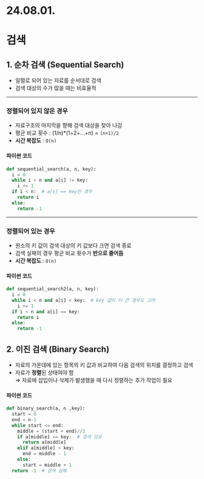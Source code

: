 # 24.08.01.
# 검색
## 1. 순차 검색 (Sequential Search)
- 일렬로 되어 있는 자료를 순서대로 검색
- 검색 대상의 수가 많을 때는 비효율적

---
### 정렬되어 있지 않은 경우
- 자료구조의 마지막을 향해 검색 대상을 찾아 나감
- 평균 비교 횟수 : (1/n)*(1+2+...+n) = `(n+1)/2`
- **시간 복잡도** : `O(n)`

#### 파이썬 코드
```py
def sequential_search(a, n, key):
  i = 0
  while i < n and a[i] != key:
    i += 1
  if i < n:  # a[i] == key인 경우
    return i
  else:
    return -1
```

---
### 정렬되어 있는 경우
- 원소의 키 값이 검색 대상의 키 값보다 크면 검색 종료
- 검색 실패의 경우 평균 비교 횟수가 **반으로 줄어듬**
- **시간 복잡도** : `O(n)`

#### 파이썬 코드
```py
def sequential_search2(a, n, key):
  i = 0
  while i < n and a[i] < key:  # key 값이 더 큰 경우도 고려
    i += 1
  if i < n and a[i] == key:
    return i
  else:
    return -1
```

## 2. 이진 검색 (Binary Search)
- 자료의 가운데에 있는 항목의 키 값과 비교하여 다음 검색의 위치를 결정하고 검색
- 자료가 **정렬**된 상태여야 함<br>
⇒ 자료에 삽입이나 삭제가 발생했을 때 다시 정렬하는 추가 작업이 필요

#### 파이썬 코드
```py
def binary_search(a, n ,key):
  start = 0
  end = n-1
  while start <= end:
    middle = (start + end)//2
    if a[middle] == key:  # 검색 성공
      return a[middle]
    elif a[middle] > key:
      end = middle - 1
    else:
      start = middle + 1
  return -1  # 검색 실패
```
